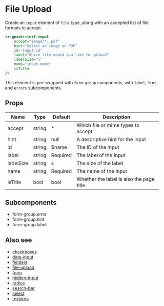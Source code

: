 # File Upload

Create an `input` element of `file` type, along with an accepted list of file formats to accept.

```html
<x-govuk::text-input
    accept="image/*,.pdf"
    hint="Select an image or PDF"
    id="input-id"
    label="Which file would you like to upload?"
    labelSize="l"
    name="input-name"
    isTitle
/>
```

This element is pre-wrapped with `form-group` components, with `label`, `hint`, and `errors` subcomponents.

## Props

| Name         | Type   | Default  | Description |
| ------------ | ------ | -------- | ----------- |
| accept       | string | *        | Which file or mime types to accept |
| hint         | string | null     | A descriptive hint for the input |
| id           | string | $name    | The ID of the input |
| label        | string | Required | The label of the input |
| labelSize    | string | s        | The size of the label |
| name         | string | Required | The name of the input |
| isTitle      | bool   | bool     | Whether the label is also the page title |

## Subcomponents

* form-group.error
* form-group.hint
* form-group.label

## Also see

* [checkboxes](checkboxes.md)
* [date-input](date-input.md)
* [fieldset](fieldset.md)
* [file-upload](file-upload.md)
* [form](form.md)
* [hidden-input](hidden-input.md)
* [radios](radios.md)
* [search-bar](search-bar.md)
* [select](select.md)
* [textarea](textarea.md)
